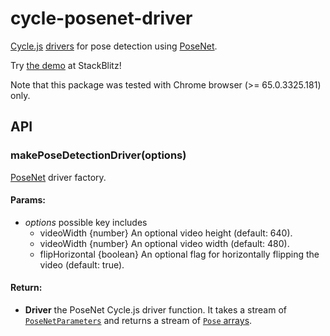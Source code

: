 <!-- This README.md is automatically generated. Edit the JSDoc comments in source code or the md files in docs/readmes/. -->

# cycle-posenet-driver

[Cycle.js](http://cycle.js.org/) [drivers](https://cycle.js.org/drivers.html) for pose detection using [PoseNet](https://github.com/tensorflow/tfjs-models/tree/master/posenet).

Try [the demo](https://stackblitz.com/edit/cycle-robot-drivers-demos-posenet) at StackBlitz!

Note that this package was tested with Chrome browser (>= 65.0.3325.181) only.

## API

<!-- Start src/index.ts -->

<!-- End src/index.ts -->

<!-- Start src/makePoseDetectionDriver.tsx -->

### makePoseDetectionDriver(options)

[PoseNet](https://github.com/tensorflow/tfjs-models/tree/master/posenet)
driver factory.

#### Params:

* *options* possible key includes 
  * videoWidth {number} An optional video height (default: 640).
  * videoWidth {number} An optional video width (default: 480).
  * flipHorizontal {boolean} An optional flag for horizontally flipping the
    video (default: true).

#### Return:

* **Driver** the PoseNet Cycle.js driver function. It takes a stream   of [`PoseNetParameters`](./src/makePoseDetectionDriver.tsx) and returns a stream of
  [`Pose` arrays](https://github.com/tensorflow/tfjs-models/tree/master/posenet#via-npm).

<!-- End src/makePoseDetectionDriver.tsx -->

<!-- Start src/utils.ts -->

<!-- End src/utils.ts -->

